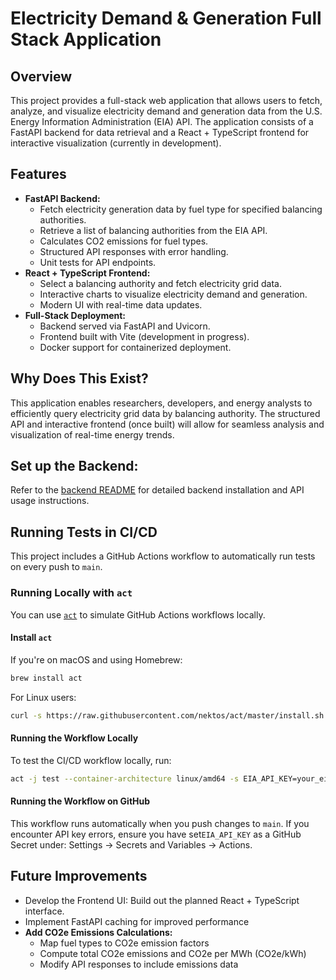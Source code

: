 # Electricity Demand & Generation Full Stack Application

## Overview

This project provides a full-stack web application that allows users to fetch, analyze, and visualize electricity demand and generation data from the U.S. Energy Information Administration (EIA) API. The application consists of a FastAPI backend for data retrieval and a React + TypeScript frontend for interactive visualization (currently in development).

## Features

- **FastAPI Backend:**
  - Fetch electricity generation data by fuel type for specified balancing authorities.
  - Retrieve a list of balancing authorities from the EIA API.
  - Calculates CO2 emissions for fuel types.
  - Structured API responses with error handling.
  - Unit tests for API endpoints.
- **React + TypeScript Frontend:**
  - Select a balancing authority and fetch electricity grid data.
  - Interactive charts to visualize electricity demand and generation.
  - Modern UI with real-time data updates.
- **Full-Stack Deployment:**
  - Backend served via FastAPI and Uvicorn.
  - Frontend built with Vite (development in progress).
  - Docker support for containerized deployment.

## Why Does This Exist?

This application enables researchers, developers, and energy analysts to efficiently query electricity grid data by balancing authority. The structured API and interactive frontend (once built) will allow for seamless analysis and visualization of real-time energy trends.

## Set up the Backend:

Refer to the [backend README](https://github.com/sorochak/electricity-demand-generation/blob/main/backend/README.md) for detailed backend installation and API usage instructions.

## Running Tests in CI/CD

This project includes a GitHub Actions workflow to automatically run tests on every push to `main`.

### Running Locally with `act`

You can use [`act`](https://github.com/nektos/act) to simulate GitHub Actions workflows locally.

#### Install `act`

If you're on macOS and using Homebrew:

```sh
brew install act
```

For Linux users:

```sh
curl -s https://raw.githubusercontent.com/nektos/act/master/install.sh | sudo bash
```

#### Running the Workflow Locally

To test the CI/CD workflow locally, run:

```sh
act -j test --container-architecture linux/amd64 -s EIA_API_KEY=your_eia_api_key_here
```

#### Running the Workflow on GitHub

This workflow runs automatically when you push changes to `main`. If you encounter API key errors, ensure you have set`EIA_API_KEY` as a GitHub Secret under: Settings → Secrets and Variables → Actions.

## Future Improvements

- Develop the Frontend UI: Build out the planned React + TypeScript interface.
- Implement FastAPI caching for improved performance
- **Add CO2e Emissions Calculations:**
  - Map fuel types to CO2e emission factors
  - Compute total CO2e emissions and CO2e per MWh (CO2e/kWh)
  - Modify API responses to include emissions data
